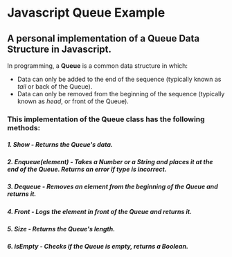 # Javascript Queue Example

## A personal implementation of a Queue Data Structure in Javascript.

In programming, a **Queue** is a common data structure in which:

* Data can only be added to the end of the sequence (typically known as *tail* or back of the Queue).
* Data can only be removed from the beginning of the sequence (typically known as *head*, or front of the Queue).

### This implementation of the Queue class has the following methods:

##### 1. Show - Returns the Queue's data.

##### 2. Enqueue(element) - Takes a *Number* or a *String* and places it at the end of the Queue. Returns an error if *type* is incorrect.

##### 3. Dequeue - Removes an element from the beginning of the Queue and returns it.

##### 4. Front - Logs the element in front of the Queue and returns it.

##### 5. Size - Returns the Queue's length.

##### 6. isEmpty - Checks if the Queue is empty, returns a *Boolean*.
